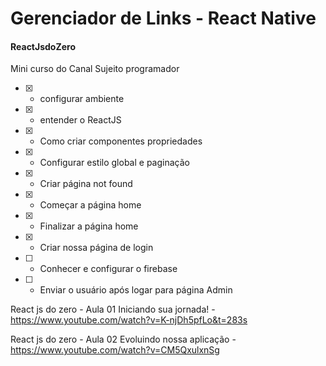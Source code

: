 # Gerenciador de Links - React Native

#### ReactJsdoZero
Mini curso do Canal Sujeito programador

- [x] - configurar ambiente
- [x] - entender o ReactJS
- [x] - Como criar componentes propriedades
- [x] - Configurar estilo global e paginação
- [x] - Criar página not found
- [x] - Começar a página home

- [x] - Finalizar a página home
- [x] - Criar nossa página de login
- [ ] - Conhecer e configurar o firebase
- [ ] - Enviar o usuário após logar para página Admin

React js do zero - Aula 01 Iniciando sua jornada! - https://www.youtube.com/watch?v=K-njDh5pfLo&t=283s

React js do zero - Aula 02 Evoluindo nossa aplicação - https://www.youtube.com/watch?v=CM5QxulxnSg



